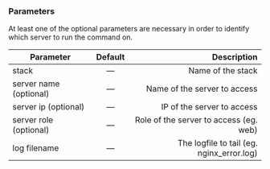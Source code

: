 

### Parameters

At least one of the optional parameters are necessary in order to identify which server to run the command on.



|		Parameter 		   |	Default		|   Description    |
|--------------------------|:--------------:| ----------------:|
|stack 					   |		—		| Name of the stack|
|server name (optional)    | 	—			| Name of the server to access |
|server ip (optional)      | 	—			| IP of the server to access |
|server role (optional)    | 	—			| Role of the server to access (eg. web) |
|log filename			   |		—		| The logfile to tail (eg. nginx_error.log) |
